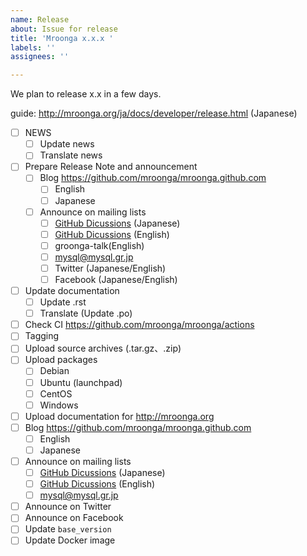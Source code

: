 ```yaml
---
name: Release
about: Issue for release
title: 'Mroonga x.x.x '
labels: ''
assignees: ''

---
```


We plan to release x.x in a few days.

guide: http://mroonga.org/ja/docs/developer/release.html (Japanese)

- [ ] NEWS
  - [ ] Update news
  - [ ] Translate news
- [ ] Prepare Release Note and announcement
  - [ ] Blog https://github.com/mroonga/mroonga.github.com
    - [ ] English
    - [ ] Japanese
  - [ ] Announce on mailing lists
    - [ ] [GitHub Dicussions](https://github.com/mroonga/groonga/discussions/categories/releases) (Japanese)
    - [ ] [GitHub Dicussions](https://github.com/mroonga/groonga/discussions/categories/releases) (English)
    - [ ] groonga-talk(English)
    - [ ] mysql@mysql.gr.jp
    - [ ] Twitter (Japanese/English)
    - [ ] Facebook (Japanese/English)
- [ ] Update documentation
  - [ ] Update .rst
  - [ ] Translate (Update .po)
- [ ] Check CI https://github.com/mroonga/mroonga/actions
- [ ] Tagging
- [ ] Upload source archives (.tar.gz、.zip)
- [ ] Upload packages
  - [ ] Debian
  - [ ] Ubuntu (launchpad)
  - [ ] CentOS
  - [ ] Windows
- [ ] Upload documentation for http://mroonga.org
- [ ] Blog https://github.com/mroonga/mroonga.github.com
  - [ ] English
  - [ ] Japanese
- [ ] Announce on mailing lists
  - [ ] [GitHub Dicussions](https://github.com/mroonga/mroonga/discussions/categories/releases) (Japanese)
  - [ ] [GitHub Dicussions](https://github.com/mroonga/mroonga/discussions/categories/releases) (English)
  - [ ] mysql@mysql.gr.jp
- [ ] Announce on Twitter
- [ ] Announce on Facebook
- [ ] Update `base_version`
- [ ] Update Docker image
